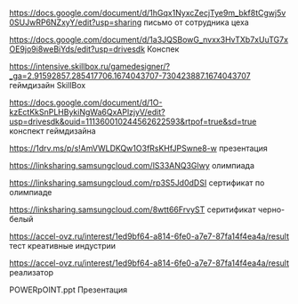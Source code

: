 https://docs.google.com/document/d/1hGqx1NyxcZecjTye9m_bkf8tCgwj5v0SUJwRP6NZxyY/edit?usp=sharing письмо от сотрудника цеха 

https://docs.google.com/document/d/1a3JQSBowG_nvxx3HvTXb7xUuTG7xOE9jo9i8weBiYds/edit?usp=drivesdk Конспек 

https://intensive.skillbox.ru/gamedesigner/?_ga=2.91592857.285417706.1674043707-730423887.1674043707 геймдизайн SkillBox

https://docs.google.com/document/d/1O-kzEctKkSnPLHBykiNgWa6QxAPlzjyV/edit?usp=drivesdk&ouid=111360010244562622593&rtpof=true&sd=true конспект геймдизайна

https://1drv.ms/p/s!AmVWLDKQw1O3fRsKHfJPSwne8-w  презентация 

https://linksharing.samsungcloud.com/lS33ANQ3Glwy олимпиада 

https://linksharing.samsungcloud.com/rp3S5Jd0dDSI сертификат по олимпиаде

https://linksharing.samsungcloud.com/8wtt66FrvyST серитификат черно-белый 

https://accel-ovz.ru/interest/1ed9bf64-a814-6fe0-a7e7-87fa14f4ea4a/result тест креативные индустрии 

https://accel-ovz.ru/interest/1ed9bf64-a814-6fe0-a7e7-87fa14f4ea4a/result реализатор 

POWERpOINT.ppt Презентация
